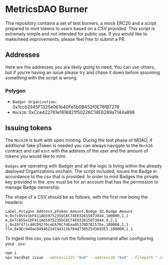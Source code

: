 # MetricsDAO Burner

This repository contains a set of test burners, a mock ERC20 and a script prepared to mint tokens to users based on a CSV provided. This script is extremely simple and not intended for public use. If you would like to make/need improvements, please feel free to submit a PR.

## Addresses

Here are the addresses you are likely going to need. You can use others, but if you're having an issue please try and chase it down before assuming something with the script is wrong.

### Polygon

* `Badger Organization`: 0x1ccb2945F1325e061b40Fe5b0B452f0E76fB7278
* `Mock20`: 0xCce422781e1818821f50226C14E6289a7144a898

## Issuing tokens

The `Mock20` is built with open minting. During the test phase of MDAO, if additional fake pToken is needed you can always navigate to the `Mock20` contract and call `mint` with the address of the user and the amount of tokens you would like to mint.

`Badges` are operating with Badger and all the logic is living within the already deployed Organizations onchain. The script included, issues the Badge in accordance to the csv that is provided. In order to mint Badges the private key provided in the .env must be for an account that has the permission to manage Badge ownership.

The shape of a CSV should be as follows, with the first row being the headers:

```csv
Label,Polygon Address,pToken Amount,Badge ID,Badge Amount
m,0x7c855e1bF411Ab5975235bC8C74E032615073044,100000,1,1
m,0x7c855e1bF411Ab5975235bC8C74E032615073044,0,2,1
j,0x19f471c40CD9270ceEA76CfdEaa85370D78157Ee,100000,1,1
tlm,0x9Ec949ee9494622d194311b704d730525d3693E5,100000,1,1
```

To ingest this csv, you can run the following command after configuring your `.env`:

```bash
npm i
npx hardhat issue --address1155 "0x0" --address20 "0x0" --filepath "./recipients.csv" 
```
